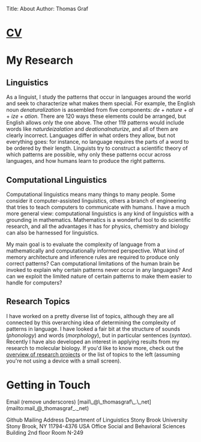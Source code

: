 Title: About
Author: Thomas Graf

# [CV]({filename}/doc/other/cv.pdf)

# My Research

## Linguistics

As a linguist, I study the patterns that occur in languages around the world and seek to characterize what makes them special.
For example, the English noun *denaturalization* is assembled from five components: *de* + *nature* + *al* + *ize* + *ation*.
There are 120 ways these elements could be arranged, but English allows only the one above.
The other 119 patterns would include words like *naturdeizalation* and *deationalnaturize*, and all of them are clearly incorrect.
Languages differ in what orders they allow, but not everything goes: for instance, no language requires the parts of a word to be ordered by their length.
Linguists try to construct a scientific theory of which patterns are possible, why only these patterns occur across languages, and how humans learn to produce the right patterns.

## Computational Linguistics

Computational linguistics means many things to many people.
Some consider it computer-assisted linguistics, others a branch of engineering that tries to teach computers to communicate with humans.
I have a much more general view: computational linguistics is any kind of linguistics with a grounding in mathematics.
Mathematics is a wonderful tool to do scientific research, and all the advantages it has for physics, chemistry and biology can also be harnessed for linguistics.

My main goal is to evaluate the complexity of language from a mathematically and computationally informed perspective.
What kind of memory architecture and inference rules are required to produce only correct patterns?
Can computational limitations of the human brain be invoked to explain why certain patterns never occur in any languages?
And can we exploit the limited nature of certain patterns to make them easier to handle for computers?

## Research Topics

I have worked on a pretty diverse list of topics, although they are all connected by this overarching idea of determining the complexity of patterns in language.
I have looked a fair bit at the structure of sounds (*phonology*) and words (*morphology*), but in particular sentences (*syntax*).
Recently I have also developed an interest in applying results from my research to molecular biology.
If you'd like to know more, check out the [overview of research projects]({filename}/pages/projects.mdown) or the list of topics to the left (assuming you're not using a device with a small screen).


# Getting in Touch

<p markdown id="myemail">
Email <span id="email-note">(remove underscores)</span>  
[mail\_@\_thomasgraf\_.\_net](mailto:mail_@_thomasgraf_._net)
</p>

<span markdown id="myaddress">
Github  
</span>
<span id
[https://github.com/thomas--graf](https://github.com/thomas--graf)

<span markdown id="myaddress">
Mailing Address  
</span>
Department of Linguistics  
Stony Brook University  
Stony Brook, NY 11794-4376  
USA

<span markdown id="myoffice">
Office  
</span>
Social and Behavioral Sciences Building  
2nd floor  
Room N-249


